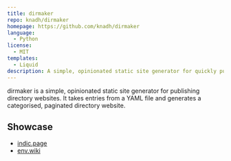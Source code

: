 ```yaml
---
title: dirmaker
repo: knadh/dirmaker
homepage: https://github.com/knadh/dirmaker
language:
  - Python
license:
  - MIT
templates:
  - Liquid
description: A simple, opinionated static site generator for quickly publishing directory websites.
---
```


dirmaker is a simple, opinionated static site generator for publishing directory websites. It takes entries from a YAML file and generates a categorised, paginated directory website.

## Showcase
- [indic.page](https://indic.page/)
- [env.wiki](https://env.wiki/directory)
